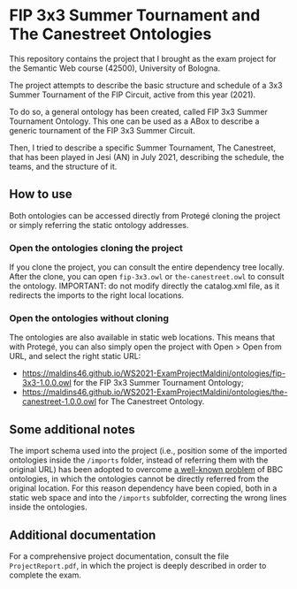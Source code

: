 # FIP 3x3 Summer Tournament and The Canestreet Ontologies

This repository contains the project that I brought as the exam project for the Semantic Web course (42500), University of Bologna.

The project attempts to describe the basic structure and schedule of a 3x3 Summer Tournament of the FIP Circuit, active from this year (2021). 

To do so, a general ontology has been created, called FIP 3x3 Summer Tournament Ontology. This one can be used as a ABox to describe a generic tournament of the FIP 3x3 Summer Circuit.

Then, I tried to describe a specific Summer Tournament, The Canestreet, that has been played in Jesi (AN) in July 2021, describing the schedule, the teams, and the structure of it.


## How to use

Both ontologies can be accessed directly from Protegé cloning the project or simply referring the static ontology addresses.

### Open the ontologies cloning the project

If you clone the project, you can consult the entire dependency tree locally. After the clone, you can open `fip-3x3.owl` or `the-canestreet.owl` to consult the ontology. IMPORTANT: do not modify directly the catalog.xml file, as it redirects the imports to the right local locations.

### Open the ontologies without cloning

The ontologies are also available in static web locations. This means that with Protegé, you can also simply open the project with Open > Open from URL, and select the right static URL:
- https://maldins46.github.io/WS2021-ExamProjectMaldini/ontologies/fip-3x3-1.0.0.owl for the FIP 3x3 Summer Tournament Ontology;
- https://maldins46.github.io/WS2021-ExamProjectMaldini/ontologies/the-canestreet-1.0.0.owl for The Canestreet Ontology.

## Some additional notes

The import schema used into the project (i.e., position some of the imported ontologies inside the `/imports` folder, instead of referring them with the original URL) has been adopted to overcome [a well-known problem](https://stackoverflow.com/questions/57728429/importing-bbc-food-ontology-in-protege-5-5) of BBC ontologies, in which the ontologies cannot be directly referred from the original location. For this reason dependency have been copied, both in a static web space and into the `/imports` subfolder, correcting the wrong lines inside the ontologies.

## Additional documentation

For a comprehensive project documentation, consult the file `ProjectReport.pdf`, in which the project is deeply described in order to complete the exam.